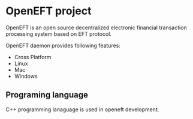 # OpenEFT project

OpenEFT is an open source decentralized electronic financial transaction processing system based on 
EFT protocol.

OpenEFT daemon provides following features:
 * Cross Platform
  * Linux
  * Mac
  * Windows

## Programing language
C++ programming lanaguage is used in openeft development.

